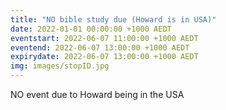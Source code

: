 ```yaml
---
title: "NO bible study due (Howard is in USA)"
date: 2022-01-01 00:00:00 +1000 AEDT
eventstart: 2022-06-07 11:00:00 +1000 AEDT
eventend: 2022-06-07 13:00:00 +1000 AEDT
expirydate: 2022-06-07 13:00:00 +1000 AEDT
img: images/stopID.jpg
---
```


NO event due to Howard being in the USA